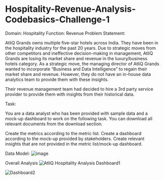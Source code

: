 # Hospitality-Revenue-Analysis-Codebasics-Challenge-1
Domain:  Hospitality       Function: Revenue
Problem Statement:

AtliQ Grands owns multiple five-star hotels across India. They have been in the hospitality industry for the past 20 years. Due to strategic moves from other competitors and ineffective decision-making in management, AtliQ Grands are losing its market share and revenue in the luxury/business hotels category. As a strategic move, the managing director of AtliQ Grands wanted to incorporate “Business and Data Intelligence” to regain their market share and revenue. However, they do not have an in-house data analytics team to provide them with these insights.

Their revenue management team had decided to hire a 3rd party service provider to provide them with insights from their historical data.

Task:  

You are a data analyst who has been provided with sample data and a mock-up dashboard to work on the following task. You can download all relevant documents from the download section.

Create the metrics according to the metric list.
Create a dashboard according to the mock-up provided by stakeholders.
Create relevant insights that are not provided in the metric list/mock-up dashboard.

Data Model:
![image](https://github.com/VaishnaviKenche4/Hospitality-Revenue-Analysis-Codebasics-Challenge-1/assets/159226103/32a29ac8-1e35-4e0d-b414-f25efd584840)

Overall Analysis
![AtliQ Hospitality Analysis Dashboard1](https://github.com/VaishnaviKenche4/Hospitality-Revenue-Analysis-Codebasics-Challenge-1/assets/159226103/04ce52a0-ff2a-4862-b07c-7159348a8c4e)

![Dashboard2](https://github.com/VaishnaviKenche4/Hospitality-Revenue-Analysis-Codebasics-Challenge-1/assets/159226103/84011745-0f06-4687-8514-bc02fed83645)

